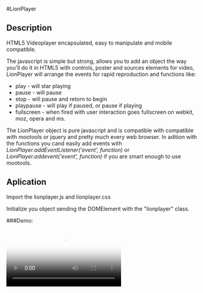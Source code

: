 #LionPlayer

Description
-----------

HTML5 Videoplayer encapsulated, easy to manipulate and mobile compatible.

The javascript is simple but strong, allows you to add an object the way you'll do it in HTML5 with controls, poster and sources elements for video, LionPlayer will arrange the events for rapid reproduction and functions like:

* play - will star playing
* pause - will pause
* stop - will pause and retorn to begin
* playpause - will play if paused, or pause if playing
* fullscreen - when fired with user interaction goes fullscreen on webkit, moz, opera and ms.

The LionPlayer object is pure javascript and is compatible with compatible with mootools or jquery and pretty much every web browser. In adition with the functions you cand easily add events with *LionPlayer.addEventListener('event', function)* or *LionPlayer.addevent('event', function)* if you are smart enough to use mootools.


Aplication
----------

Import the lionplayer.js and lionplayer.css

Initialize you object sending the DOMElement with the "lionplayer" class.

###Demo:
	<div class="lionplayer">
		<video controls="true" poster="cover.png">
			<source type="video/mp4" src="video.mp4" />
		</video>
	</div>
	<script>
		var element = domelement.getElementsByClassName("lionplayer")[0];
		var player = new LionPlayer(element);
		
		player.addEvent('play', function(){
			// do something
		});
		
		player.play();
	</script>

That will get you running. The minimalist style of the player make easy to adapt to you personal design, just make you own .css and add what ever you want under the class .lionplayer for any object in it, including the states *(showing or hidden)*.
<pre><code>
.lionplayer .{element} .{state}{
}
</code></pre>
Example:
<pre><code>
.lionplayer[status="stop"] .poster{
	background-size:cover;
	/*Set the Aspect of the poster to fill*/
}
.lionplayer[status="paused"]{
}
.lionplayer[status="stop"]{
}
.lionplayer video{
	object-fit:contain;
	/*Add space for video aspetc to fit*/
}
.lionplayer .playBtn{
        display: block;
}
.lionplayer .playBtn .hidden{
	display:block;
	/*So is always visible*/
}
.lionplayer .videoOverlay{
        opacity:1;
        background:#fff;
        /*Hide the video on the back*/
}
.lionplayer .controls{
	top:0;
	/*For the controls on top of video*/
}
.lionplayer .durationLabel{
	color:red;
	/*Set the label for video duration red*/
}
</code></pre>

Things to do
------------

+ Encapsulate global functions in LionPlayer prototype.
